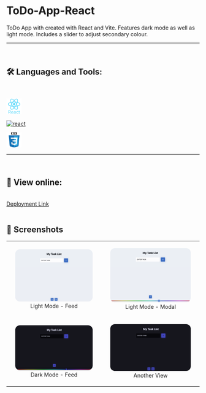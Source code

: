 # ToDo-App-React

ToDo App with created with React and Vite. Features dark mode as well as light mode. Includes a slider to adjust secondary colour.

<hr>
<br>
<!-- Technologies used -->
<div name = "Technologies"> 
<h2 align="left">🛠 Languages and Tools:</h2>
<br>
<p>
<a href="https://reactjs.org/" target="_blank" rel="noreferrer"> <img src="https://raw.githubusercontent.com/devicons/devicon/master/icons/react/react-original-wordmark.svg" alt="react" width="40" height="40"/> 
</a>

<a href="https://vite.dev/" target="_blank" rel="noreferrer"> <img src="https://vite.dev/logo.svg" alt="react" width="40" height="40"/>
</a>

<a href="https://www.w3schools.com/css/" target="_blank" rel="noreferrer"> <img src="https://raw.githubusercontent.com/devicons/devicon/master/icons/css3/css3-original-wordmark.svg" alt="css3" width="40" height="40"/>
</a>

</p>
</div>

<hr>

<br>

<!-- Online link -->
<div name = "Online presence"> 
<h2 align="left">👀 View online:</h2>
<br>
<a href="https://todo-app-vinay.netlify.app/" target="_blank" rel="noreferrer">
Deployment Link</a>
</div> 
<br>

## 📸 Screenshots

<table>
  <tr>
    <td align="center">
      <div style="padding: 16px;">
        <img src="src/assets/ScreenshotLight01.png" width="360" style="border-radius: 12px;" />
        <br/>Light Mode - Feed
      </div>
    </td>
    <td align="center">
      <div style="padding: 16px;">
        <img src="src/assets/ScreenshotLight02.png" width="360" style="border-radius: 12px;" />
        <br/>Light Mode - Modal
      </div>
    </td>
  </tr>
  <tr>
    <td align="center">
      <div style="padding: 16px;">
        <img src="src/assets/ScreenshotDark01.png" width="360" style="border-radius: 12px;" />
        <br/>Dark Mode - Feed
      </div>
    </td>
    <td align="center">
      <div style="padding: 16px;">
        <img src="src/assets/ScreenshotDark02.png" width="360" style="border-radius: 12px;" />
        <br/>Another View
      </div>
    </td>
  </tr>
</table>


